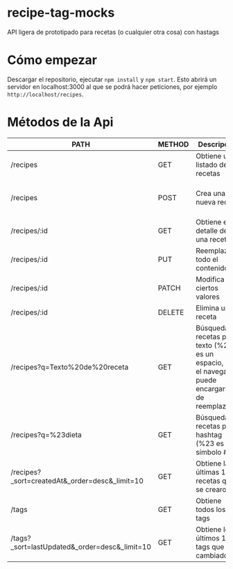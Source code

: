 # recipe-tag-mocks
API ligera de prototipado para recetas (o cualquier otra cosa) con hastags

# Cómo empezar
Descargar el repositorio, ejecutar `npm install` y `npm start`.
Esto abrirá un servidor en localhost:3000 al que se podrá hacer peticiones, por ejemplo `http://localhost/recipes`.

# Métodos de la Api

| PATH                                           | METHOD | Descripción                                                                                           | Ejemplo Body                                              |
|------------------------------------------------|--------|-------------------------------------------------------------------------------------------------------|-----------------------------------------------------------|
| /recipes                                       | GET    | Obtiene un listado de recetas                                                                         |                                                           |
| /recipes                                       | POST   | Crea una nueva receta                                                                                 | {"name":"Receta", "description": "Receta de #dieta", ...} |
| /recipes/:id                                   | GET    | Obtiene el detalle de una receta                                                                      |                                                           |
| /recipes/:id                                   | PUT    | Reemplaza todo el contenido                                                                           | {"name":"Receta", "description": "Descripcion", ...}      |
| /recipes/:id                                   | PATCH  | Modifica sólo ciertos valores                                                                         | {"name":"Nuevo nombre"}                                   |
| /recipes/:id                                   | DELETE | Elimina una receta                                                                                    |                                                           |
| /recipes?q=Texto%20de%20receta                 | GET    | Búsqueda de recetas por texto (%20 es un espacio, pero el navegador puede encargarse de reemplazarlo) |                                                           |
| /recipes?q=%23dieta                            | GET    | Búsqueda de recetas por hashtag (%23 es el símbolo #)                                                 |                                                           |
| /recipes?_sort=createdAt&_order=desc&_limit=10 | GET    | Obtiene las últimas 10 recetas que se crearon                                                         |                                                           |
| /tags                                          | GET    | Obtiene todos los tags                                                                                |                                                           |
| /tags?_sort=lastUpdated&_order=desc&_limit=10  | GET    | Obtiene los últimos 10 tags que han cambiado                                                          |                                                           |
